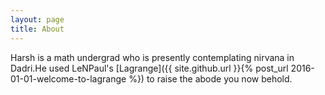 ```yaml
---
layout: page
title: About
---
```

Harsh is a math undergrad who is presently contemplating nirvana in Dadri.He used LeNPaul's [Lagrange]({{ site.github.url }}{% post_url 2016-01-01-welcome-to-lagrange %}) to raise the abode you now behold.
